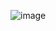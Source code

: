 ![image](https://user-images.githubusercontent.com/33865403/213144911-b008c2c3-3173-4bcf-92a1-40aeb31706ec.png)
